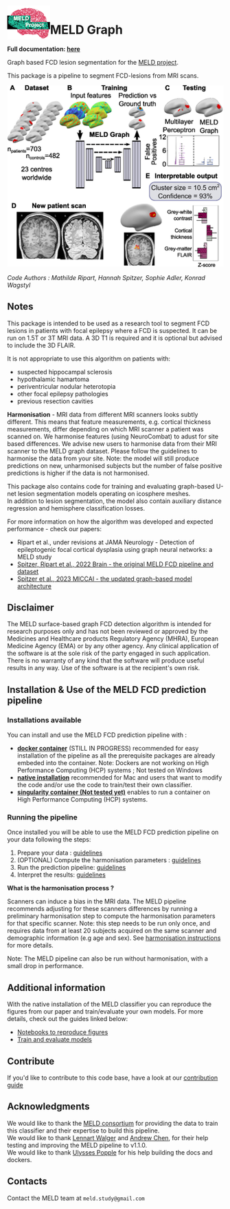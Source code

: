 <img src="https://raw.githubusercontent.com//MELDProject/meld_graph/dev_docker/docs/images/MELD_logo.png" alt="MELD logo" width="100" align="left"/> 

# MELD Graph 

**Full documentation: [here](https://meld-graph.readthedocs.io/en/latest/index.html)**

Graph based FCD lesion segmentation for the [MELD project](https://meldproject.github.io/).

This package is a pipeline to segment FCD-lesions from MRI scans. 

![overview](https://raw.githubusercontent.com//MELDProject/meld_graph/dev_docker/docs/images/Fig1_pipeline.jpg)

*Code Authors : Mathilde Ripart, Hannah Spitzer, Sophie Adler, Konrad Wagstyl*

## Notes

This package is intended to be used as a research tool to segment FCD lesions in patients with focal epilepsy where a FCD is suspected. It can be run on 1.5T or 3T MRI data. A 3D T1 is required and it is optional but advised to include the 3D FLAIR. 

It is not appropriate to use this algorithm on patients with:
- suspected hippocampal sclerosis
- hypothalamic hamartoma
- periventricular nodular heterotopia
- other focal epilepsy pathologies
- previous resection cavities

**Harmonisation** - MRI data from different MRI scanners looks subtly different. This means that feature measurements, e.g. cortical thickness measurements, differ depending on which MRI scanner a patient was scanned on. We harmonise features (using NeuroCombat) to adust for site based differences. We advise new users to harmonise data from their MRI scanner to the MELD graph dataset. Please follow the guidelines to harmonise the data from your site. Note: the model will still produce predictions on new, unharmonised subjects but the number of false positive predictions is higher if the data is not harmonised.

This package also contains code for training and evaluating graph-based U-net lesion segmentation models operating on icosphere meshes. \
In addition to lesion segmentation, the model also contain auxiliary distance regression and hemisphere classification losses.

For more information on how the algorithm was developed and expected performance - check our papers: 
- Ripart et al., under revisions at JAMA Neurology -  Detection of epileptogenic focal cortical dysplasia using graph neural networks: a MELD study
- [Spitzer, Ripart et al., 2022 Brain - the original MELD FCD pipeline and dataset](https://academic.oup.com/brain/advance-article/doi/10.1093/brain/awac224/6659752)
- [Spitzer et al., 2023 MICCAI - the updated graph-based model architecture](https://arxiv.org/abs/2306.01375)


## Disclaimer

The MELD surface-based graph FCD detection algorithm is intended for research purposes only and has not been reviewed or approved by the Medicines and Healthcare products Regulatory Agency (MHRA), European Medicine Agency (EMA) or by any other agency. Any clinical application of the software is at the sole risk of the party engaged in such application. There is no warranty of any kind that the software will produce useful results in any way. Use of the software is at the recipient's own risk.

## Installation & Use of the MELD FCD prediction pipeline

### Installations available 
You can install and use the MELD FCD prediction pipeline with :
- [**docker container**](https://meld-graph.readthedocs.io/en/latest/install_docker.html) (STILL IN PROGRESS) recommended for easy installation of the pipeline as all the prerequisite packages are already embeded into the container. Note: Dockers are not working on High Performance Computing (HCP) systems ; Not tested on Windows 
- [**native installation**](https://meld-graph.readthedocs.io/en/latest/install_native.html) recommended for Mac and users that want to modify the code and/or use the code to train/test their own classifier. 
- [**singularity container (Not tested yet)**](https://meld-graph.readthedocs.io/en/latest/install_singularity.html) enables to run a container on High Performance Computing (HCP) systems. 

### Running the pipeline 
Once installed you will be able to use the MELD FCD prediction pipeline on your data following the steps:
1. Prepare your data : [guidelines](https://meld-graph.readthedocs.io/en/latest/prepare_data.html)
2. (OPTIONAL) Compute the harmonisation parameters : [guidelines](https://meld-graph.readthedocs.io/en/latest/harmonisation.html)
3. Run the prediction pipeline: [guidelines](https://meld-graph.readthedocs.io/en/latest/run_prediction_pipeline.html)
4. Interpret the results: [guidelines](https://meld-graph.readthedocs.io/en/latest/interpret_results.html)


**What is the harmonisation process ?**

Scanners can induce a bias in the MRI data. The MELD pipeline recommends adjusting for these scanners differences by running a preliminary harmonisation step to compute the harmonisation parameters for that specific scanner. Note: this step needs to be run only once, and requires data from at least 20 subjects acquired on the same scanner and demographic information (e.g age and sex). See [harmonisation instructions](https://meld-graph.readthedocs.io/en/latest/harmonisation.html) for more details. 

Note: The MELD pipeline can also be run without harmonisation, with a small drop in performance.

## Additional information
With the native installation of the MELD classifier you can reproduce the figures from our paper and train/evaluate your own models.
For more details, check out the guides linked below:
- [Notebooks to reproduce figures](https://meld-graph.readthedocs.io/en/latest/figure_notebooks.html)
- [Train and evaluate models](https://meld-graph.readthedocs.io/en/latest/train_evaluate.html)

## Contribute
If you'd like to contribute to this code base, have a look at our [contribution guide](https://meld-graph.readthedocs.io/en/latest/contributing.html)


## Acknowledgments

We would like to thank the [MELD consortium](https://meldproject.github.io//docs/collaborator_list.pdf) for providing the data to train this classifier and their expertise to build this pipeline.\
We would like to thank [Lennart Walger](https://github.com/1-w) and [Andrew Chen](https://github.com/andy1764), for their help testing and improving the MELD pipeline to v1.1.0. \
We would like to thank [Ulysses Popple](https://github.com/ulyssesdotcodes) for his help building the docs and dockers.

## Contacts

Contact the MELD team at `meld.study@gmail.com`

